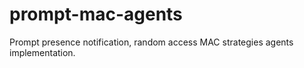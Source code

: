 # prompt-mac-agents
Prompt presence notification, random access MAC strategies agents implementation.
